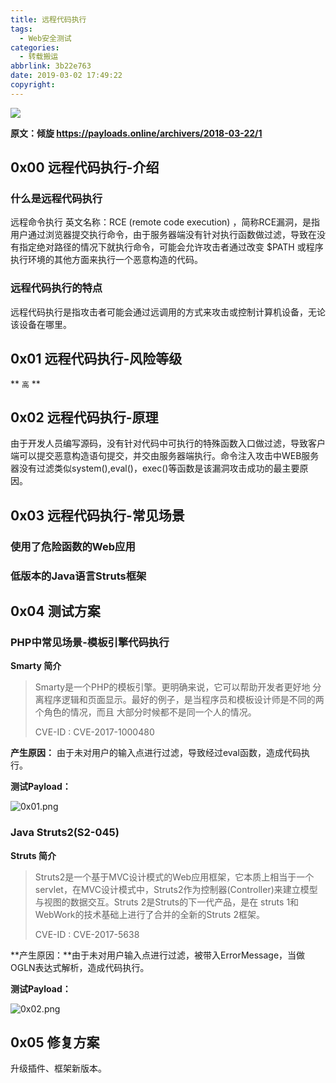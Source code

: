 ```yaml
---
title: 远程代码执行
tags:
  - Web安全测试
categories:
  - 转载搬运
abbrlink: 3b22e763
date: 2019-03-02 17:49:22
copyright:
---
```


![](https://ae01.alicdn.com/kf/HTB1luqraqWs3KVjSZFxq6yWUXXaS.jpg)
<!--more-->

**原文：倾旋 https://payloads.online/archivers/2018-03-22/1**

## 0x00 远程代码执行-介绍 ##

### 什么是远程代码执行 ###

远程命令执行 英文名称：RCE (remote code execution) ，简称RCE漏洞，是指用户通过浏览器提交执行命令，由于服务器端没有针对执行函数做过滤，导致在没有指定绝对路径的情况下就执行命令，可能会允许攻击者通过改变 $PATH 或程序执行环境的其他方面来执行一个恶意构造的代码。

### 远程代码执行的特点 ###

远程代码执行是指攻击者可能会通过远调用的方式来攻击或控制计算机设备，无论该设备在哪里。

## 0x01 远程代码执行-风险等级 ##

** `高` ** 

## 0x02 远程代码执行-原理 ##

由于开发人员编写源码，没有针对代码中可执行的特殊函数入口做过滤，导致客户端可以提交恶意构造语句提交，并交由服务器端执行。命令注入攻击中WEB服务器没有过滤类似system(),eval()，exec()等函数是该漏洞攻击成功的最主要原因。

## 0x03 远程代码执行-常见场景 ##

### 使用了危险函数的Web应用 ###

### 低版本的Java语言Struts框架 ###

## 0x04 测试方案 ##

### PHP中常见场景-模板引擎代码执行 ###

**Smarty 简介**

> Smarty是一个PHP的模板引擎。更明确来说，它可以帮助开发者更好地 分离程序逻辑和页面显示。最好的例子，是当程序员和模板设计师是不同的两个角色的情况，而且 大部分时候都不是同一个人的情况。
>
> CVE-ID : CVE-2017-1000480

**产生原因：** 由于未对用户的输入点进行过滤，导致经过eval函数，造成代码执行。

**测试Payload：**

![0x01.png](https://ae01.alicdn.com/kf/HTB1vFCjaA9E3KVjSZFG76319XXap.png)

### Java Struts2(S2-045) ###

**Struts 简介**

>Struts2是一个基于MVC设计模式的Web应用框架，它本质上相当于一个servlet，在MVC设计模式中，Struts2作为控制器(Controller)来建立模型与视图的数据交互。Struts 2是Struts的下一代产品，是在 struts 1和WebWork的技术基础上进行了合并的全新的Struts 2框架。
>
> CVE-ID : CVE-2017-5638

**产生原因：**由于未对用户输入点进行过滤，被带入ErrorMessage，当做OGLN表达式解析，造成代码执行。

**测试Payload：**

![0x02.png](https://ae01.alicdn.com/kf/HTB18NChawmH3KVjSZKz7622OXXaW.png)

## 0x05 修复方案 ##

升级插件、框架新版本。